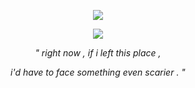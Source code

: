 <p align="center"> 
<img src="https://github.com/itsONLYS3X/FENTanyl/blob/c1ef287463da7484f31d09e9941fdd01e7461d3a/Untitled522_20250120152738.png">

  <p align="center">
<img src="https://github.com/itsONLYS3X/itsONLYS3X/blob/3237d5d84c14937b19c059ac2d79d687645a8a57/83e5271af3c431ba9c256e1a0b19ba5972e86dce.gif">
  
<p align="center">
  <i>" right now , if i left this place ,
<p align="center">
  i'd have to face something even scarier . "</i>
